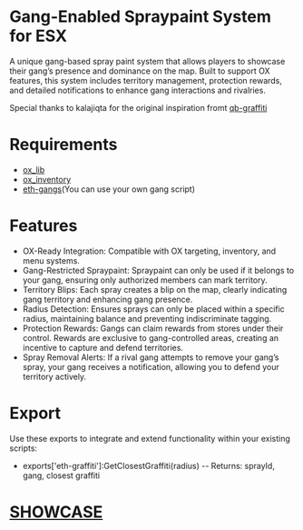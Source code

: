# Gang-Enabled Spraypaint System for ESX
A unique gang-based spray paint system that allows players to showcase their gang’s presence and dominance on the map. Built to support OX features, this system includes territory management, protection rewards, and detailed notifications to enhance gang interactions and rivalries.

Special thanks to kalajiqta for the original inspiration fromt [qb-graffiti](https://github.com/Kalajiqta/qb-graffiti)

# Requirements
* [ox_lib](https://github.com/overextended/ox_lib)
* [ox_inventory](https://github.com/overextended/ox_inventory)
* [eth-gangs](https://github.com/jumaaaar/eth-gangs)(You can use your own gang script)

# Features
* OX-Ready Integration: Compatible with OX targeting, inventory, and menu systems.
* Gang-Restricted Spraypaint: Spraypaint can only be used if it belongs to your gang, ensuring only authorized members can mark territory.
* Territory Blips: Each spray creates a blip on the map, clearly indicating gang territory and enhancing gang presence.
* Radius Detection: Ensures sprays can only be placed within a specific radius, maintaining balance and preventing indiscriminate tagging.
* Protection Rewards: Gangs can claim rewards from stores under their control. Rewards are exclusive to gang-controlled areas, creating an incentive to capture and defend territories.
* Spray Removal Alerts: If a rival gang attempts to remove your gang’s spray, your gang receives a notification, allowing you to defend your territory actively.

# Export

Use these exports to integrate and extend functionality within your existing scripts:
* exports['eth-graffiti']:GetClosestGraffiti(radius)
-- Returns: sprayId, gang, closest graffiti

# [SHOWCASE](https://youtu.be/3MfrgI7eHgY)